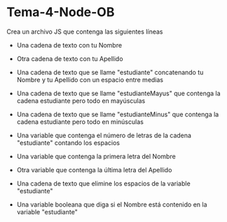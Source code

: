 # Tema-4-Node-OB

Crea un archivo JS que contenga las siguientes líneas

- Una cadena de texto con tu Nombre

- Otra cadena de texto con tu Apellido

- Una cadena de texto que se llame "estudiante" concatenando tu Nombre y tu Apellido con un espacio entre medias

- Una cadena de texto que se llame "estudianteMayus" que contenga la cadena estudiante pero todo en mayúsculas

- Una cadena de texto que se llame "estudianteMinus" que contenga la cadena estudiante pero todo en minúsculas

- Una variable que contenga el número de letras de la cadena "estudiante" contando los espacios

- Una variable que contenga la primera letra del Nombre

- Otra variable que contenga la última letra del Apellido

- Una cadena de texto que elimine los espacios de la variable "estudiante"

- Una variable booleana que diga si el Nombre está contenido en la variable "estudiante"
